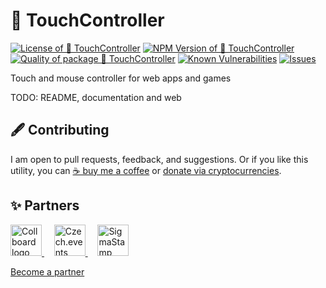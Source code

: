 # 🤏 TouchController

<!--Badges-->

[![License of 🤏 TouchController](https://img.shields.io/github/license/hejny/touchcontroller.svg?style=flat)](https://github.com/hejny/touchcontroller/blob/main/LICENSE)
[![NPM Version of 🤏 TouchController](https://badge.fury.io/js/touchcontroller.svg)](https://www.npmjs.com/package/touchcontroller)
[![Quality of package 🤏 TouchController](https://packagequality.com/shield/touchcontroller.svg)](https://packagequality.com/#?package=touchcontroller)
[![Known Vulnerabilities](https://snyk.io/test/github/hejny/touchcontroller/badge.svg)](https://snyk.io/test/github/hejny/touchcontroller)
[![Issues](https://img.shields.io/github/issues/hejny/touchcontroller.svg?style=flat)](https://github.com/hejny/touchcontroller/issues)

<!--/Badges-->

Touch and mouse controller for web apps and games

TODO: README, documentation and web



<!--Contributing-->

## 🖋️ Contributing

I am open to pull requests, feedback, and suggestions. Or if you like this utility, you can [☕ buy me a coffee](https://www.buymeacoffee.com/hejny) or [donate via cryptocurrencies](https://github.com/hejny/hejny/blob/main/documents/crypto.md).

<!--/Contributing-->


<!--Partners-->

## ✨ Partners


<a href="https://collboard.com/">
<img src="https://collboard.fra1.cdn.digitaloceanspaces.com/assets/18.12.1/logo-small.png" alt="Collboard logo" width="50"  />
</a>
&nbsp;&nbsp;&nbsp;
<a href="https://czech.events/">
<img src="https://czech.events/design/logos/czech.events.transparent-logo.png" alt="Czech.events logo" width="50"  />
</a>
&nbsp;&nbsp;&nbsp;
<a href="https://sigmastamp.ml/">
<img src="https://www.sigmastamp.ml/sigmastamp-logo.white.svg" alt="SigmaStamp logo" width="50"  />
</a>


[Become a partner](https://www.pavolhejny.com/contact/)

<!--/Partners-->